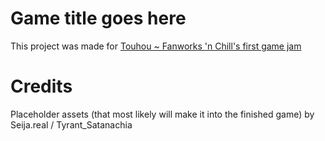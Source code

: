 # Game title goes here
This project was made for [Touhou ~ Fanworks 'n Chill's first game jam](https://itch.io/jam/touhou-fnc-jam-1)

# Credits
Placeholder assets (that most likely will make it into the finished game) by Seija.real / Tyrant_Satanachia
